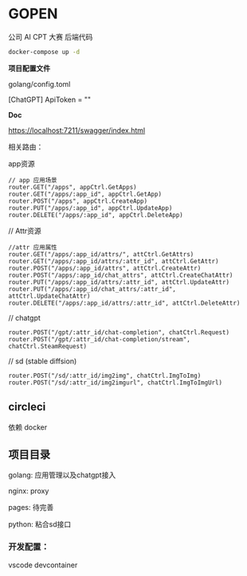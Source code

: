 # GOPEN

公司 AI CPT 大赛 后端代码

```bash
docker-compose up -d
```

**项目配置文件**

golang/config.toml

[ChatGPT]
ApiToken = ""

**Doc**

[https://localhost:7211/swagger/index.html]()

相关路由：

app资源

```
// app 应用场景
router.GET("/apps", appCtrl.GetApps)
router.GET("/apps/:app_id", appCtrl.GetApp)
router.POST("/apps", appCtrl.CreateApp)
router.PUT("/apps/:app_id", appCtrl.UpdateApp)
router.DELETE("/apps/:app_id", appCtrl.DeleteApp)
```

// Attr资源

```
//attr 应用属性
router.GET("/apps/:app_id/attrs/", attCtrl.GetAttrs)
router.GET("/apps/:app_id/attrs/:attr_id", attCtrl.GetAttr)
router.POST("/apps/:app_id/attrs", attCtrl.CreateAttr)
router.POST("/apps/:app_id/chat_attrs", attCtrl.CreateChatAttr)
router.PUT("/apps/:app_id/attrs/:attr_id", attCtrl.UpdateAttr)
router.PUT("/apps/:app_id/chat_attrs/:attr_id", attCtrl.UpdateChatAttr)
router.DELETE("/apps/:app_id/attrs/:attr_id", attCtrl.DeleteAttr)
```

// chatgpt 

```
router.POST("/gpt/:attr_id/chat-completion", chatCtrl.Request)
router.POST("/gpt/:attr_id/chat-completion/stream", chatCtrl.SteamRequest)
```

// sd (stable diffsion)

```
router.POST("/sd/:attr_id/img2img", chatCtrl.ImgToImg)
router.POST("/sd/:attr_id/img2imgurl", chatCtrl.ImgToImgUrl)
```


## circleci

 依赖 docker

## 项目目录

golang: 应用管理以及chatgpt接入

nginx: proxy

pages: 待完善

python: 粘合sd接口

### 开发配置：

vscode  devcontainer
